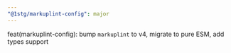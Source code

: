 ```yaml
---
"@1stg/markuplint-config": major
---
```


feat(markuplint-config): bump `markuplint` to v4, migrate to pure ESM, add types support
